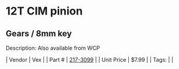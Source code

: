 # 12T CIM pinion
## Gears / 8mm key
Description: 	Also available from WCP 

| Vendor | Vex | 
| Part # | [217-3099](http://www.vexrobotics.com/vexpro/motion/vexpro-gears/cim-motor-gears.html) | 
| Unit Price | $7.99 | 
| Tags: |  | 
